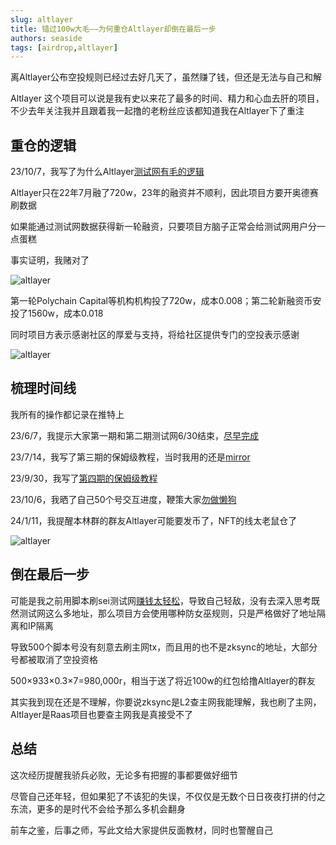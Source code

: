 ```yaml
---
slug: altlayer
title: 错过100w大毛——为何重仓Altlayer却倒在最后一步
authors: seaside
tags: [airdrop,altlayer]
---
```


离Altlayer公布空投规则已经过去好几天了，虽然赚了钱，但还是无法与自己和解

Altlayer 这个项目可以说是我有史以来花了最多的时间、精力和心血去肝的项目，不少去年关注我并且跟着我一起撸的老粉丝应该都知道我在Altlayer下了重注

## 重仓的逻辑

23/10/7，我写了为什么Altlayer[测试网有毛的逻辑](https://twitter.com/0xSeaside888/status/1710485926340911546)

Altlayer只在22年7月融了720w，23年的融资并不顺利，因此项目方要开奥德赛刷数据

如果能通过测试网数据获得新一轮融资，只要项目方脑子正常会给测试网用户分一点蛋糕

事实证明，我赌对了

![altlayer](/img/blog/altlayer/1.png)

第一轮Polychain Capital等机构机构投了720w，成本0.008；第二轮新融资币安投了1560w，成本0.018

同时项目方表示感谢社区的厚爱与支持，将给社区提供专门的空投表示感谢

![altlayer](/img/blog/altlayer/2.png)

## 梳理时间线

我所有的操作都记录在推特上

23/6/7，我提示大家第一期和第二期测试网6/30结束，[尽早完成](https://twitter.com/0xSeaside888/status/1666279172392755200)

23/7/14，我写了第三期的保姆级教程，当时我用的还是[mirror](https://twitter.com/0xSeaside888/status/1679763118564741125)

23/9/30，我写了[第四期的保姆级教程](https://twitter.com/0xSeaside888/status/1708113786216092010)

23/10/6，我晒了自己50个号交互进度，鞭策大家[勿做懒狗](https://twitter.com/0xSeaside888/status/1710273962364862686)

24/1/11，我提醒本林群的群友Altlayer可能要发币了，NFT的线太老鼠仓了

![altlayer](/img/blog/altlayer/3.png)

## 倒在最后一步

可能是我之前用脚本刷sei测试网[赚钱太轻松](https://www.0xseaside.com/blog/sei)，导致自己轻敌，没有去深入思考既然测试网这么多地址，那么项目方会使用哪种防女巫规则，只是严格做好了地址隔离和IP隔离

导致500个脚本号没有刻意去刷主网tx，而且用的也不是zksync的地址，大部分号都被取消了空投资格

500×933×0.3×7=980,000r，相当于送了将近100w的红包给撸Altlayer的群友

其实我到现在还是不理解，你要说zksync是L2查主网我能理解，我也刷了主网，Altlayer是Raas项目也要查主网我是真接受不了

## 总结

这次经历提醒我骄兵必败，无论多有把握的事都要做好细节

尽管自己还年轻，但如果犯了不该犯的失误，不仅仅是无数个日日夜夜打拼的付之东流，更多的是时代不会给予那么多机会翻身

前车之鉴，后事之师，写此文给大家提供反面教材，同时也警醒自己